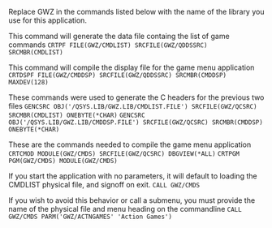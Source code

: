 Replace GWZ in the commands listed below with the name of the library
you use for this application.


This command will generate the data file containg the list of game commands
`
CRTPF FILE(GWZ/CMDLIST) SRCFILE(GWZ/QDDSSRC) SRCMBR(CMDLIST)
`


This command will compile the display file for the game menu application
`
CRTDSPF FILE(GWZ/CMDDSP) SRCFILE(GWZ/QDDSSRC) SRCMBR(CMDDSP)
  MAXDEV(128)
`

These commands were used to generate the C headers for the previous two files
`
GENCSRC OBJ('/QSYS.LIB/GWZ.LIB/CMDLIST.FILE')
  SRCFILE(GWZ/QCSRC) SRCMBR(CMDLIST) ONEBYTE(*CHAR)
`
`
GENCSRC OBJ('/QSYS.LIB/GWZ.LIB/CMDDSP.FILE')
  SRCFILE(GWZ/QCSRC) SRCMBR(CMDDSP) ONEBYTE(*CHAR)
`

These are the commands needed to compile the game menu application
`
CRTCMOD MODULE(GWZ/CMDS) SRCFILE(GWZ/QCSRC) DBGVIEW(*ALL)
`
`
CRTPGM PGM(GWZ/CMDS) MODULE(GWZ/CMDS)
`

If you start the application with no parameters, it will default to loading
the CMDLIST physical file, and signoff on exit.
`
CALL GWZ/CMDS
`

If you wish to avoid this behavior or call a submenu, you must provide
the name of the physical file and menu heading on the commandline
`
CALL GWZ/CMDS PARM('GWZ/ACTNGAMES' 'Action Games') 
`
